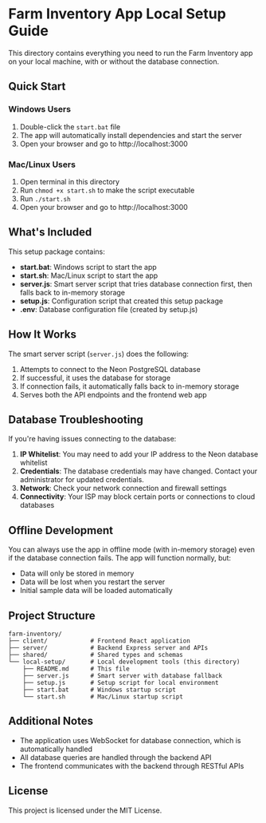 # Farm Inventory App Local Setup Guide

This directory contains everything you need to run the Farm Inventory app on your local machine, with or without the database connection.

## Quick Start

### Windows Users
1. Double-click the `start.bat` file
2. The app will automatically install dependencies and start the server
3. Open your browser and go to http://localhost:3000

### Mac/Linux Users
1. Open terminal in this directory
2. Run `chmod +x start.sh` to make the script executable
3. Run `./start.sh`
4. Open your browser and go to http://localhost:3000

## What's Included

This setup package contains:

- **start.bat**: Windows script to start the app
- **start.sh**: Mac/Linux script to start the app
- **server.js**: Smart server script that tries database connection first, then falls back to in-memory storage
- **setup.js**: Configuration script that created this setup package
- **.env**: Database configuration file (created by setup.js)

## How It Works

The smart server script (`server.js`) does the following:

1. Attempts to connect to the Neon PostgreSQL database
2. If successful, it uses the database for storage
3. If connection fails, it automatically falls back to in-memory storage
4. Serves both the API endpoints and the frontend web app

## Database Troubleshooting

If you're having issues connecting to the database:

1. **IP Whitelist**: You may need to add your IP address to the Neon database whitelist
2. **Credentials**: The database credentials may have changed. Contact your administrator for updated credentials.
3. **Network**: Check your network connection and firewall settings
4. **Connectivity**: Your ISP may block certain ports or connections to cloud databases

## Offline Development

You can always use the app in offline mode (with in-memory storage) even if the database connection fails. The app will function normally, but:

- Data will only be stored in memory
- Data will be lost when you restart the server
- Initial sample data will be loaded automatically

## Project Structure

```
farm-inventory/
├── client/            # Frontend React application
├── server/            # Backend Express server and APIs
├── shared/            # Shared types and schemas
└── local-setup/       # Local development tools (this directory)
    ├── README.md      # This file
    ├── server.js      # Smart server with database fallback
    ├── setup.js       # Setup script for local environment
    ├── start.bat      # Windows startup script
    └── start.sh       # Mac/Linux startup script
```

## Additional Notes

- The application uses WebSocket for database connection, which is automatically handled
- All database queries are handled through the backend API
- The frontend communicates with the backend through RESTful APIs

## License

This project is licensed under the MIT License.